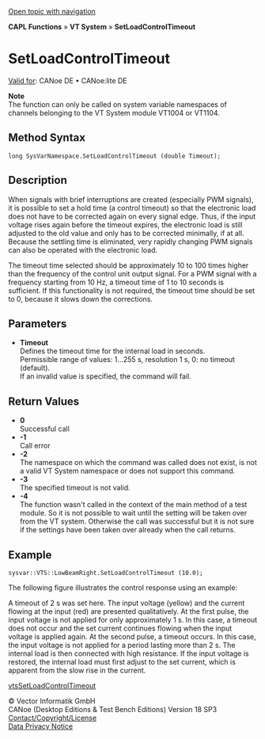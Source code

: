 [Open topic with navigation](../../../../../CANoeDEFamily.htm#Topics/CAPLFunctions/VTSystem/Functions/CAPLfunctionVTSSetLoadControlTimeout.md)

**CAPL Functions** » **VT System** » **SetLoadControlTimeout**

# SetLoadControlTimeout

[Valid for](../../../Shared/FeatureAvailability.md): CANoe DE • CANoe:lite DE

**Note**  
The function can only be called on system variable namespaces of channels belonging to the VT System module VT1004 or VT1104.

## Method Syntax

`long SysVarNamespace.SetLoadControlTimeout (double Timeout);`

## Description

When signals with brief interruptions are created (especially PWM signals), it is possible to set a hold time (a control timeout) so that the electronic load does not have to be corrected again on every signal edge. Thus, if the input voltage rises again before the timeout expires, the electronic load is still adjusted to the old value and only has to be corrected minimally, if at all. Because the settling time is eliminated, very rapidly changing PWM signals can also be operated with the electronic load.

The timeout time selected should be approximately 10 to 100 times higher than the frequency of the control unit output signal. For a PWM signal with a frequency starting from 10 Hz, a timeout time of 1 to 10 seconds is sufficient. If this functionality is not required, the timeout time should be set to 0, because it slows down the corrections.

## Parameters

- **Timeout**  
  Defines the timeout time for the internal load in seconds.  
  Permissible range of values: 1...255 s, resolution 1 s, 0: no timeout (default).  
  If an invalid value is specified, the command will fail.

## Return Values

- **0**  
  Successful call
- **-1**  
  Call error
- **-2**  
  The namespace on which the command was called does not exist, is not a valid VT System namespace or does not support this command.
- **-3**  
  The specified timeout is not valid.
- **-4**  
  The function wasn't called in the context of the main method of a test module. So it is not possible to wait until the setting will be taken over from the VT system. Otherwise the call was successful but it is not sure if the settings have been taken over already when the call returns.

## Example

```plaintext
sysvar::VTS::LowBeamRight.SetLoadControlTimeout (10.0);
```

The following figure illustrates the control response using an example:

A timeout of 2 s was set here. The input voltage (yellow) and the current flowing at the input (red) are presented qualitatively. At the first pulse, the input voltage is not applied for only approximately 1 s. In this case, a timeout does not occur and the set current continues flowing when the input voltage is applied again. At the second pulse, a timeout occurs. In this case, the input voltage is not applied for a period lasting more than 2 s. The internal load is then connected with high resistance. If the input voltage is restored, the internal load must first adjust to the set current, which is apparent from the slow rise in the current.

[vtsSetLoadControlTimeout](CAPLfunctionVTSvtsSetLoadControlTimeout.md)

© Vector Informatik GmbH  
CANoe (Desktop Editions & Test Bench Editions) Version 18 SP3  
[Contact/Copyright/License](../../../Shared/ContactCopyrightLicense.md)  
[Data Privacy Notice](https://www.vector.com/int/en/company/get-info/privacy-policy/)